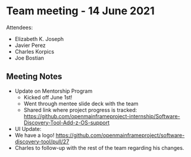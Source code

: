 # Team meeting - 14 June 2021

Attendees:
 - Elizabeth K. Joseph
 - Javier Perez
 - Charles Korpics
 - Joe Bostian

## Meeting Notes

 - Update on Mentorship Program
   - Kicked off June 1st!
   - Went through mentee slide deck with the team
   - Shared link where project progress is tracked: https://github.com/openmainframeproject-internship/Software-Discovery-Tool-Add-z-OS-support
  - UI Update:
   - We have a logo! https://github.com/openmainframeproject/software-discovery-tool/pull/27
   - Charles to follow-up with the rest of the team regarding his changes.
